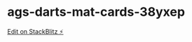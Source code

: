 # ags-darts-mat-cards-38yxep

[Edit on StackBlitz ⚡️](https://stackblitz.com/edit/ags-darts-mat-cards-38yxep)